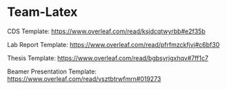 # Team-Latex

CDS Template: https://www.overleaf.com/read/ksjdcqtwyrbb#e2f35b

Lab Report Template: https://www.overleaf.com/read/pfrfmzckfjvj#c6bf30

Thesis Template: https://www.overleaf.com/read/bgbsyrjgxhqv#7ff1c7

Beamer Presentation Template: https://www.overleaf.com/read/vsztbtrwfmrn#019273
